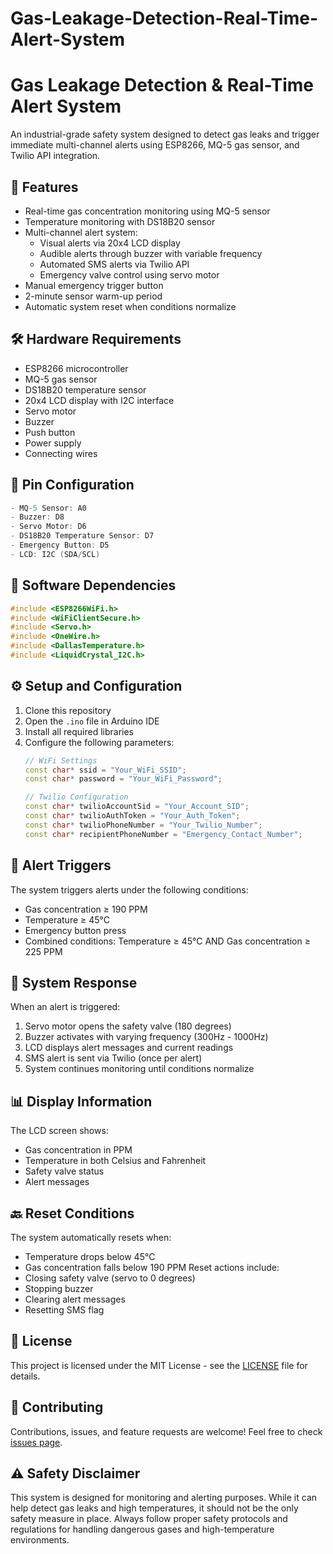 # Gas-Leakage-Detection-Real-Time-Alert-System

# Gas Leakage Detection & Real-Time Alert System

An industrial-grade safety system designed to detect gas leaks and trigger immediate multi-channel alerts using ESP8266, MQ-5 gas sensor, and Twilio API integration.

## 🚀 Features

- Real-time gas concentration monitoring using MQ-5 sensor
- Temperature monitoring with DS18B20 sensor
- Multi-channel alert system:
  - Visual alerts via 20x4 LCD display
  - Audible alerts through buzzer with variable frequency
  - Automated SMS alerts via Twilio API
  - Emergency valve control using servo motor
- Manual emergency trigger button
- 2-minute sensor warm-up period
- Automatic system reset when conditions normalize

## 🛠️ Hardware Requirements

- ESP8266 microcontroller
- MQ-5 gas sensor
- DS18B20 temperature sensor
- 20x4 LCD display with I2C interface
- Servo motor
- Buzzer
- Push button
- Power supply
- Connecting wires

## 📌 Pin Configuration

```cpp
- MQ-5 Sensor: A0
- Buzzer: D8
- Servo Motor: D6
- DS18B20 Temperature Sensor: D7
- Emergency Button: D5
- LCD: I2C (SDA/SCL)
```

## 🔧 Software Dependencies

```cpp
#include <ESP8266WiFi.h>
#include <WiFiClientSecure.h>
#include <Servo.h>
#include <OneWire.h>
#include <DallasTemperature.h>
#include <LiquidCrystal_I2C.h>
```

## ⚙️ Setup and Configuration

1. Clone this repository
2. Open the `.ino` file in Arduino IDE
3. Install all required libraries
4. Configure the following parameters:
   ```cpp
   // WiFi Settings
   const char* ssid = "Your_WiFi_SSID";
   const char* password = "Your_WiFi_Password";

   // Twilio Configuration
   const char* twilioAccountSid = "Your_Account_SID";
   const char* twilioAuthToken = "Your_Auth_Token";
   const char* twilioPhoneNumber = "Your_Twilio_Number";
   const char* recipientPhoneNumber = "Emergency_Contact_Number";
   ```

## 🚦 Alert Triggers

The system triggers alerts under the following conditions:
- Gas concentration ≥ 190 PPM
- Temperature ≥ 45°C
- Emergency button press
- Combined conditions: Temperature ≥ 45°C AND Gas concentration ≥ 225 PPM

## 🔄 System Response

When an alert is triggered:
1. Servo motor opens the safety valve (180 degrees)
2. Buzzer activates with varying frequency (300Hz - 1000Hz)
3. LCD displays alert messages and current readings
4. SMS alert is sent via Twilio (once per alert)
5. System continues monitoring until conditions normalize

## 📊 Display Information

The LCD screen shows:
- Gas concentration in PPM
- Temperature in both Celsius and Fahrenheit
- Safety valve status
- Alert messages

## 🔙 Reset Conditions

The system automatically resets when:
- Temperature drops below 45°C
- Gas concentration falls below 190 PPM
Reset actions include:
- Closing safety valve (servo to 0 degrees)
- Stopping buzzer
- Clearing alert messages
- Resetting SMS flag

## 📝 License

This project is licensed under the MIT License - see the [LICENSE](LICENSE) file for details.

## 🤝 Contributing

Contributions, issues, and feature requests are welcome! Feel free to check [issues page](https://github.com/sarveshvengurlekar/Gas-Leakage-Detection-Real-Time-Alert-System/issues).

## ⚠️ Safety Disclaimer

This system is designed for monitoring and alerting purposes. While it can help detect gas leaks and high temperatures, it should not be the only safety measure in place. Always follow proper safety protocols and regulations for handling dangerous gases and high-temperature environments.
